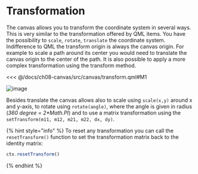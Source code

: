 # Transformation

The canvas allows you to transform the coordinate system in several ways. This is very similar to the transformation offered by QML items. You have the possibility to `scale`, `rotate`, `translate` the coordinate system. Indifference to QML the transform origin is always the canvas origin. For example to scale a path around its center you would need to translate the canvas origin to the center of the path. It is also possible to apply a more complex transformation using the transform method.

<<< @/docs/ch08-canvas/src/canvas/transform.qml#M1

![image](./assets/transform.png)

Besides translate the canvas allows also to scale using `scale(x,y)` around x and y-axis, to rotate using `rotate(angle)`, where the angle is given in radius (*360 degree = 2\*Math.PI*) and to use a matrix transformation using the `setTransform(m11, m12, m21, m22, dx, dy)`.

{% hint style="info" %}
To reset any transformation you can call the `resetTransform()` function to set the transformation matrix back to the identity matrix:

```js
ctx.resetTransform()
```
{% endhint %}
